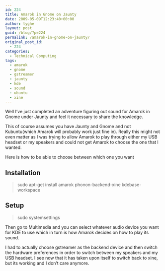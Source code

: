 ```yaml
---
id: 224
title: Amarok in Gnome on Jaunty
date: 2009-05-09T12:23:40+00:00
author: tyghe
layout: post
guid: /blog/?p=224
permalink: /amarok-in-gnome-on-jaunty/
original_post_id:
  - 224
categories:
  - Technical Computing
tags:
  - amarok
  - gnome
  - gstreamer
  - jaunty
  - kde
  - sound
  - ubuntu
  - xine
---
```

Well I&#8217;ve just completed an adventure figuring out sound for Amarok in Gnome under Jaunty and feel it necessary to share the knowledge.

This of course assumes you have Jaunty and Gnome and not Kubuntu(which Amarok will probably work just fine in). Really this might not even matter as I was trying to allow Amarok to play through either my USB headset or my speakers and could not get Amarok to choose the one that I wanted.

Here is how to be able to choose between which one you want

## Installation

> sudo apt-get install amarok phonon-backend-xine kdebase-workspace

## Setup

> sudo systemsettings

Then go to Multimedia and you can select whatever audio device you want for KDE to use which in turn is how Amarok decides on how to play its sound.

I had to actually choose gstreamer as the backend device and then switch the hardware preferences in order to switch between my speakers and my USB headset. I see now that it has taken upon itself to switch back to xine, but its working and I don&#8217;t care anymore.
